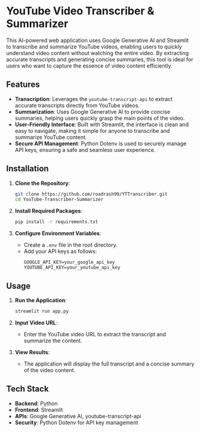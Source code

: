 

# YouTube Video Transcriber & Summarizer

This AI-powered web application uses Google Generative AI and Streamlit to transcribe and summarize YouTube videos, enabling users to quickly understand video content without watching the entire video. By extracting accurate transcripts and generating concise summaries, this tool is ideal for users who want to capture the essence of video content efficiently.

## Features

- **Transcription**: Leverages the `youtube-transcript-api` to extract accurate transcripts directly from YouTube videos.
- **Summarization**: Uses Google Generative AI to provide concise summaries, helping users quickly grasp the main points of the video.
- **User-Friendly Interface**: Built with Streamlit, the interface is clean and easy to navigate, making it simple for anyone to transcribe and summarize YouTube content.
- **Secure API Management**: Python Dotenv is used to securely manage API keys, ensuring a safe and seamless user experience.

## Installation

1. **Clone the Repository**:
    ```bash
    git clone https://github.com/roadrash99/YTTranscriber.git
    cd YouTube-Transcriber-Summarizer
    ```

2. **Install Required Packages**:
    ```bash
    pip install -r requirements.txt
    ```

3. **Configure Environment Variables**:
    - Create a `.env` file in the root directory.
    - Add your API keys as follows:
      ```plaintext
      GOOGLE_API_KEY=your_google_api_key
      YOUTUBE_API_KEY=your_youtube_api_key
      ```

## Usage

1. **Run the Application**:
    ```bash
    streamlit run app.py
    ```

2. **Input Video URL**:
   - Enter the YouTube video URL to extract the transcript and summarize the content.

3. **View Results**:
   - The application will display the full transcript and a concise summary of the video content.

## Tech Stack

- **Backend**: Python
- **Frontend**: Streamlit
- **APIs**: Google Generative AI, youtube-transcript-api
- **Security**: Python Dotenv for API key management
